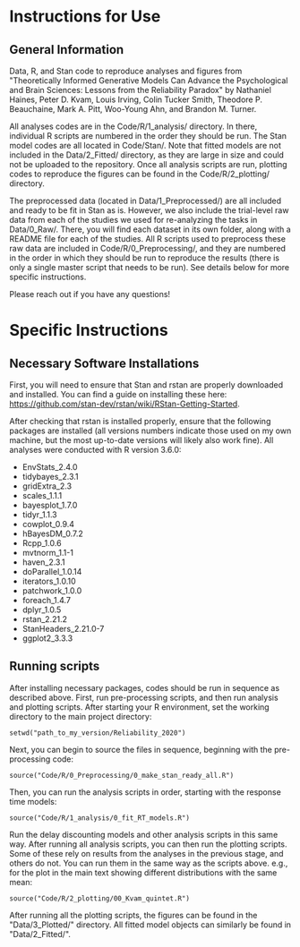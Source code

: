 # Instructions for Use

## General Information

Data, R, and Stan code to reproduce analyses and figures from "Theoretically Informed Generative Models Can Advance the Psychological and Brain Sciences: Lessons from the Reliability Paradox" by Nathaniel Haines, Peter D. Kvam, Louis Irving, Colin Tucker Smith, Theodore P. Beauchaine, Mark A. Pitt, Woo-Young Ahn, and Brandon M. Turner.

All analyses codes are in the Code/R/1_analysis/ directory. In there, individual R scripts are numbered in the order they should be run. The Stan model codes are all located in Code/Stan/. Note that fitted models are not included in the Data/2_Fitted/ directory, as they are large in size and could not be uploaded to the repository. Once all analysis scripts are run, plotting codes to reproduce the figures can be found in the Code/R/2_plotting/ directory.

The preprocessed data (located in Data/1_Preprocessed/) are all included and ready to be fit in Stan as is. However, we also include the trial-level raw data from each of the studies we used for re-analyzing the tasks in Data/0_Raw/. There, you will find each dataset in its own folder, along with a README file for each of the studies. All R scripts used to preprocess these raw data are included in Code/R/0_Preprocessing/, and they are numbered in the order in which they should be run to reproduce the results (there is only a single master script that needs to be run). See details below for more specific instructions.

Please reach out if you have any questions!

# Specific Instructions

## Necessary Software Installations

First, you will need to ensure that Stan and rstan are properly downloaded and installed. You can find a guide on installing these here: https://github.com/stan-dev/rstan/wiki/RStan-Getting-Started. 

After checking that rstan is installed properly, ensure that the following packages are installed (all versions numbers indicate those used on my own machine, but the most up-to-date versions will likely also work fine). All analyses were conducted with R version 3.6.0: 

- EnvStats_2.4.0
- tidybayes_2.3.1
- gridExtra_2.3
- scales_1.1.1
- bayesplot_1.7.0
- tidyr_1.1.3
- cowplot_0.9.4
- hBayesDM_0.7.2 
- Rcpp_1.0.6
- mvtnorm_1.1-1
- haven_2.3.1
- doParallel_1.0.14
- iterators_1.0.10
- patchwork_1.0.0
- foreach_1.4.7
- dplyr_1.0.5
- rstan_2.21.2
- StanHeaders_2.21.0-7
- ggplot2_3.3.3

## Running scripts

After installing necessary packages, codes should be run in sequence as described above. First, run pre-processing scripts, and then run analysis and plotting scripts. After starting your R environment, set the working directory to the main project directory:

`setwd("path_to_my_version/Reliability_2020")`

Next, you can begin to source the files in sequence, beginning with the pre-processing code: 

`source("Code/R/0_Preprocessing/0_make_stan_ready_all.R")`

Then, you can run the analysis scripts in order, starting with the response time models:

`source("Code/R/1_analysis/0_fit_RT_models.R")`

Run the delay discounting models and other analysis scripts in this same way. After running all analysis scripts, you can then run the plotting scripts. Some of these rely on results from the analyses in the previous stage, and others do not. You can run them in the same way as the scripts above. e.g., for the plot in the main text showing different distributions with the same mean:

`source("Code/R/2_plotting/00_Kvam_quintet.R")`

After running all the plotting scripts, the figures can be found in the "Data/3_Plotted/" directory. All fitted model objects can similarly be found in "Data/2_Fitted/".



